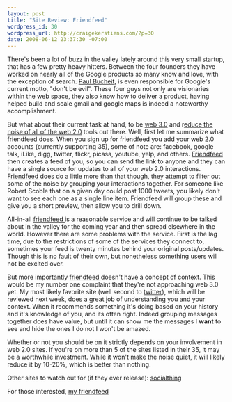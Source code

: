 ```yaml
--- 
layout: post
title: "Site Review: Friendfeed"
wordpress_id: 30
wordpress_url: http://craigekerstiens.com/?p=30
date: 2008-06-12 23:37:30 -07:00
---
```

There's been a lot of buzz in the valley lately around this very small startup, that has a few pretty heavy hitters. Between the four founders they have worked on nearly all of the Google products so many know and love, with the exception of search. <a href="http://www.crunchbase.com/person/paul-buchheit">Paul Bucheit</a>, is even responsible for Google's current motto, "don't be evil". These four guys not only are visionaries within the web space, they also know how to deliver a product, having helped build and scale gmail and google maps is indeed a noteworthy accomplishment.

But what about their current task at hand, to be <a href="http://craigekerstiens.com/?p=12">web 3.0</a> and r<a href="http://craigekerstiens.com/?p=12">educe the noise of all of the web 2.0</a> tools out there. Well, first let me summarize what friendfeed does. When you sign up for friendfeed you add your web 2.0 accounts (currently supporting 35), some of note are: facebook, google talk, iLike, digg, twitter, flickr, picasa, youtube, yelp, and others. <a href="http://friendfeed.com/">Friendfeed </a>then creates a feed of you, so you can send the link to anyone and they can have a single source for updates to all of your web 2.0 interactions. <a href="http://friendfeed.com/">Friendfeed </a>does do a little more than that though, they attempt to filter out some of the noise by grouping your interactions together. For someone like Robert Scoble that on a given day could post 1000 tweets, you likely don't want to see each one as a single line item. Friendfeed will group these and give you a short preview, then allow you to drill down.

All-in-all <a href="http://friendfeed.com/">friendfeed </a>is a reasonable service and will continue to be talked about in the valley for the coming year and then spread elsewhere in the world. However there are some problems with the service. First is the lag time, due to the restrictions of some of the services they connect to, sometimes your feed is twenty minutes behind your original posts/updates. Though this is no fault of their own, but nonetheless something users will not be excited over.

But more importantly <a href="http://friendfeed.com/">friendfeed </a>doesn't have a concept of context. This would be my number one complaint that they're not approaching web 3.0 yet. My most likely favorite site (well second to <a href="http://www.twitter.com">twitter</a>), which will be reviewed next week, does a great job of understanding you and your context. When it recommends something it's doing based on your history and it's knowledge of you, and its often right. Indeed grouping messages together does have value, but until it can show me the messages I <strong>want</strong> to see and hide the ones I do not I won't be amazed.

Whether or not you should be on it strictly depends on your involvement in web 2.0 sites. If you're on more than 5 of the sites listed in their 35, it may be a worthwhile investment. While it won't make the noise quiet, it will likely reduce it by 10-20%, which is better than nothing.

Other sites to watch out for (if they ever release): <a href="http://socialthing.com/">socialthing </a>

For those interested, <a href="http://friendfeed.com/craig081785">my friendfeed</a>

